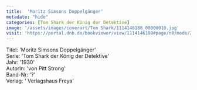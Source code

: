 ```yaml
---
title:  'Moritz Simsons Doppelgänger'
metadate: "hide"
categories: [Tom Shark der König der Detektive]
image: '/assets/images/coverart/Tom Shark/1114146188_00000010.jpg'
visit: 'https://portal.dnb.de/bookviewer/view/1114146188#page/n0/mode/2up'
---
```

Titel: 'Moritz Simsons Doppelgänger' <br>
Serie: 'Tom Shark der König der Detektive' <br>
Jahr: '1930' <br>
AutorIn: 'von Pitt Strong' <br>
Band-Nr: '?' <br>
Verlag: ' Verlagshaus Freya'